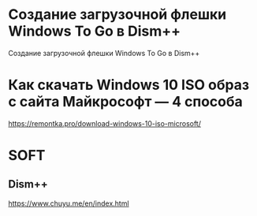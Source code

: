 # Создание загрузочной флешки Windows To Go в Dism++
Создание загрузочной флешки Windows To Go в Dism++

# Как скачать Windows 10 ISO образ с сайта Майкрософт — 4 способа
https://remontka.pro/download-windows-10-iso-microsoft/

# SOFT
## Dism++
https://www.chuyu.me/en/index.html

